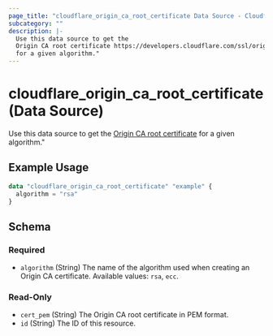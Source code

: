 ```yaml
---
page_title: "cloudflare_origin_ca_root_certificate Data Source - Cloudflare"
subcategory: ""
description: |-
  Use this data source to get the
  Origin CA root certificate https://developers.cloudflare.com/ssl/origin-configuration/origin-ca#4-required-for-some-add-cloudflare-origin-ca-root-certificates
  for a given algorithm."
---
```


# cloudflare_origin_ca_root_certificate (Data Source)

Use this data source to get the
[Origin CA root certificate](https://developers.cloudflare.com/ssl/origin-configuration/origin-ca#4-required-for-some-add-cloudflare-origin-ca-root-certificates)
for a given algorithm."

## Example Usage

```terraform
data "cloudflare_origin_ca_root_certificate" "example" {
  algorithm = "rsa"
}
```

<!-- schema generated by tfplugindocs -->
## Schema

### Required

- `algorithm` (String) The name of the algorithm used when creating an Origin CA certificate. Available values: `rsa`, `ecc`.

### Read-Only

- `cert_pem` (String) The Origin CA root certificate in PEM format.
- `id` (String) The ID of this resource.


